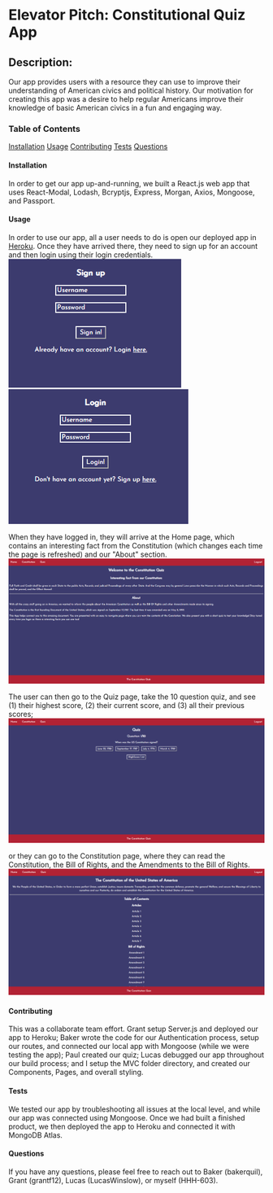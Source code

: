 # Elevator Pitch: Constitutional Quiz App

## Description:
Our app provides users with a resource they can use to improve their understanding of American civics and political history. Our motivation for creating this app was a desire to help regular Americans improve their knowledge of basic American civics in a fun and engaging way.

### Table of Contents
[Installation](#installation)
[Usage](#usage)
[Contributing](#contributing)
[Tests](#tests)
[Questions](#questions)

#### Installation
In order to get our app up-and-running, we built a React.js web app that uses React-Modal, Lodash, Bcryptjs, Express, Morgan, Axios, Mongoose, and Passport.

#### Usage
In order to use our app, all a user needs to do is open our deployed app in [Heroku](https://constitutionquiz.herokuapp.com/). Once they have arrived there, they need to sign up for an account and then login using their login credentials.
<br />
![sign-in](./client/public/assets/images/sign-in.PNG)
![login](./client/public/assets/images/login.PNG)

When they have logged in, they will arrive at the Home page, which contains an interesting fact from the Constitution (which changes each time the page is refreshed) and our "About" section.
![home](./client/public/assets/images/home.PNG)

The user can then go to the Quiz page, take the 10 question quiz, and see (1) their highest score, (2) their current score, and (3) all their previous scores;
![quiz](./client/public/assets/images/quiz.PNG)

or they can go to the Constitution page, where they can read the Constitution, the Bill of Rights, and the Amendments to the Bill of Rights.
![constitution](./client/public/assets/images/constitution.PNG)

#### Contributing
This was a collaborate team effort. Grant setup Server.js and deployed our app to Heroku; Baker wrote the code for our Authentication process, setup our routes, and connected our local app with Mongoose (while we were testing the app); Paul created our quiz; Lucas debugged our app throughout our build process; and I setup the MVC folder directory, and created our Components, Pages, and overall styling.

#### Tests
We tested our app by troubleshooting all issues at the local level, and while our app was connected using Mongoose. Once we had built a finished product, we then deployed the app to Heroku and connected it with MongoDB Atlas.

#### Questions
If you have any questions, please feel free to reach out to Baker (bakerquil), Grant (grantf12), Lucas (LucasWinslow), or myself (HHH-603).